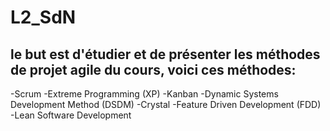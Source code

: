 # L2_SdN
## le but est d'étudier et de présenter les méthodes de projet agile du cours, voici ces méthodes:

-Scrum
-Extreme Programming (XP)
-Kanban
-Dynamic Systems Development Method (DSDM)
-Crystal
-Feature Driven Development (FDD)
-Lean Software Development
